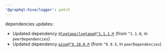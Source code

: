```yaml
---
'@graphql-hive/logger': patch
---
```


dependencies updates: 

- Updated dependency [`@logtape/logtape@^1.1.1` ↗︎](https://www.npmjs.com/package/@logtape/logtape/v/1.1.1) (from `^1.1.0`, in `peerDependencies`)
- Updated dependency [`pino@^9.10.0` ↗︎](https://www.npmjs.com/package/pino/v/9.10.0) (from `^9.9.5`, in `peerDependencies`)
